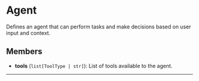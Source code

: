 # Agent

Defines an agent that can perform tasks and make decisions based on user input and context.

## Members
- **tools** (`list[ToolType | str]`): List of tools available to the agent.

---
